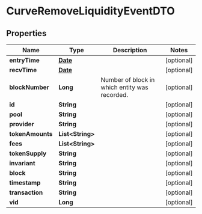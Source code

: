 

# CurveRemoveLiquidityEventDTO

## Properties

Name | Type | Description | Notes
------------ | ------------- | ------------- | -------------
**entryTime** | [**Date**](Date.md) |  |  [optional]
**recvTime** | [**Date**](Date.md) |  |  [optional]
**blockNumber** | **Long** | Number of block in which entity was recorded. |  [optional]
**id** | **String** |  |  [optional]
**pool** | **String** |  |  [optional]
**provider** | **String** |  |  [optional]
**tokenAmounts** | **List&lt;String&gt;** |  |  [optional]
**fees** | **List&lt;String&gt;** |  |  [optional]
**tokenSupply** | **String** |  |  [optional]
**invariant** | **String** |  |  [optional]
**block** | **String** |  |  [optional]
**timestamp** | **String** |  |  [optional]
**transaction** | **String** |  |  [optional]
**vid** | **Long** |  |  [optional]




